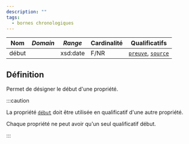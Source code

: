 ```yaml
---
description: ""
tags:
  - bornes chronologiques
---
```


| **Nom** | ***Domain*** | ***Range*** | **Cardinalité** | **Qualificatifs**                            |
| ------- | ------------ | ----------- | --------------- | -------------------------------------------- |
| début   |              | xsd:date    | F/NR            | [`preuve`](preuve.md), [`source`](source.md) |


## Définition

Permet de désigner le début d'une propriété.

:::caution

La propriété [`début`](début.md) doit être utilisée en qualificatif d'une autre propriété. 

Chaque propriété ne peut avoir qu'un seul qualificatif début.

:::